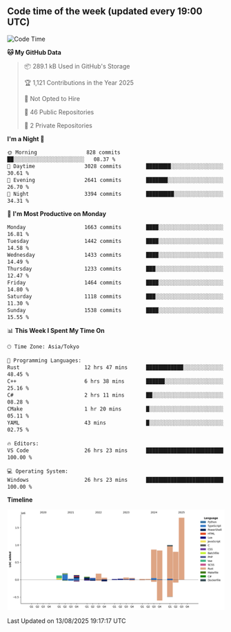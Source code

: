 ## Code time of the week (updated every 19:00 UTC)

<!--START_SECTION:waka-->
![Code Time](http://img.shields.io/badge/Code%20Time-5%2C211%20hrs%2031%20mins-blue)

**🐱 My GitHub Data** 

> 📦 289.1 kB Used in GitHub's Storage 
 > 
> 🏆 1,121 Contributions in the Year 2025
 > 
> 🚫 Not Opted to Hire
 > 
> 📜 46 Public Repositories 
 > 
> 🔑 2 Private Repositories 
 > 
**I'm a Night 🦉** 

```text
🌞 Morning                828 commits         ██░░░░░░░░░░░░░░░░░░░░░░░   08.37 % 
🌆 Daytime                3028 commits        ████████░░░░░░░░░░░░░░░░░   30.61 % 
🌃 Evening                2641 commits        ███████░░░░░░░░░░░░░░░░░░   26.70 % 
🌙 Night                  3394 commits        █████████░░░░░░░░░░░░░░░░   34.31 % 
```
📅 **I'm Most Productive on Monday** 

```text
Monday                   1663 commits        ████░░░░░░░░░░░░░░░░░░░░░   16.81 % 
Tuesday                  1442 commits        ████░░░░░░░░░░░░░░░░░░░░░   14.58 % 
Wednesday                1433 commits        ████░░░░░░░░░░░░░░░░░░░░░   14.49 % 
Thursday                 1233 commits        ███░░░░░░░░░░░░░░░░░░░░░░   12.47 % 
Friday                   1464 commits        ████░░░░░░░░░░░░░░░░░░░░░   14.80 % 
Saturday                 1118 commits        ███░░░░░░░░░░░░░░░░░░░░░░   11.30 % 
Sunday                   1538 commits        ████░░░░░░░░░░░░░░░░░░░░░   15.55 % 
```


📊 **This Week I Spent My Time On** 

```text
🕑︎ Time Zone: Asia/Tokyo

💬 Programming Languages: 
Rust                     12 hrs 47 mins      ████████████░░░░░░░░░░░░░   48.45 % 
C++                      6 hrs 38 mins       ██████░░░░░░░░░░░░░░░░░░░   25.16 % 
C#                       2 hrs 11 mins       ██░░░░░░░░░░░░░░░░░░░░░░░   08.28 % 
CMake                    1 hr 20 mins        █░░░░░░░░░░░░░░░░░░░░░░░░   05.11 % 
YAML                     43 mins             █░░░░░░░░░░░░░░░░░░░░░░░░   02.75 % 

🔥 Editors: 
VS Code                  26 hrs 23 mins      █████████████████████████   100.00 % 

💻 Operating System: 
Windows                  26 hrs 23 mins      █████████████████████████   100.00 % 
```

**Timeline**

![Lines of Code chart](https://raw.githubusercontent.com/SARDONYX-sard/SARDONYX-sard/main/assets/bar_graph.png)


 Last Updated on 13/08/2025 19:17:17 UTC
<!--END_SECTION:waka-->